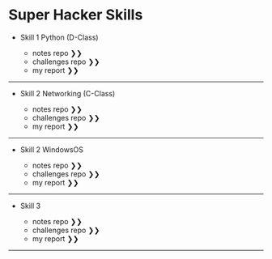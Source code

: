 # Super Hacker Skills

- Skill 1 Python (D-Class)

  - notes repo ❯❯
  - challenges repo ❯❯
  - my report ❯❯

----------------------------------------------

- Skill 2 Networking (C-Class)

  - notes repo ❯❯
  - challenges repo ❯❯
  - my report ❯❯
  
----------------------------------------------

- Skill 2 WindowsOS

  - notes repo ❯❯
  - challenges repo ❯❯
  - my report ❯❯
  
----------------------------------------------

- Skill 3

  - notes repo ❯❯
  - challenges repo ❯❯
  - my report ❯❯
  
----------------------------------------------
